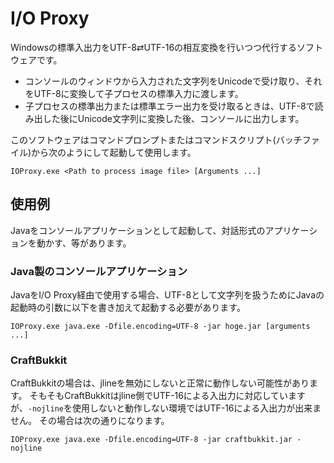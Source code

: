 # I/O Proxy
Windowsの標準入出力をUTF-8⇄UTF-16の相互変換を行いつつ代行するソフトウェアです。

* コンソールのウィンドウから入力された文字列をUnicodeで受け取り、それをUTF-8に変換して子プロセスの標準入力に渡します。
* 子プロセスの標準出力または標準エラー出力を受け取るときは、UTF-8で読み出した後にUnicode文字列に変換した後、コンソールに出力します。

このソフトウェアはコマンドプロンプトまたはコマンドスクリプト(バッチファイル)から次のようにして起動して使用します。

`IOProxy.exe <Path to process image file> [Arguments ...]`

## 使用例

Javaをコンソールアプリケーションとして起動して、対話形式のアプリケーションを動かす、等があります。

### Java製のコンソールアプリケーション

JavaをI/O Proxy経由で使用する場合、UTF-8として文字列を扱うためにJavaの起動時の引数に以下を書き加えて起動する必要があります。

`IOProxy.exe java.exe -Dfile.encoding=UTF-8 -jar hoge.jar [arguments ...]`

### CraftBukkit

CraftBukkitの場合は、jlineを無効にしないと正常に動作しない可能性があります。
そもそもCraftBukkitはjline側でUTF-16による入出力に対応していますが、`-nojline`を使用しないと動作しない環境ではUTF-16による入出力が出来ません。
その場合は次の通りになります。

`IOProxy.exe java.exe -Dfile.encoding=UTF-8 -jar craftbukkit.jar -nojline`
